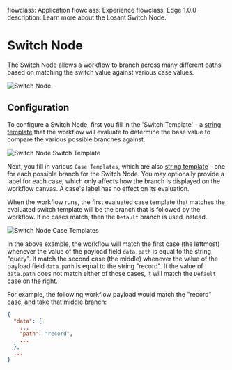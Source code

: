 flowclass: Application
flowclass: Experience
flowclass: Edge 1.0.0
description: Learn more about the Losant Switch Node.

# Switch Node

The Switch Node allows a workflow to branch across many different paths based on matching the switch value against various case values.

![Switch Node](/images/workflows/logic/switch-node.png "Switch Node")

## Configuration

To configure a Switch Node, first you fill in the 'Switch Template' - a [string template](/workflows/accessing-payload-data/#string-templates) that the workflow will evaluate to determine the base value to compare the various possible branches against.

![Switch Node Switch Template](/images/workflows/logic/switch-node-switch-template.png "Switch Node Switch Template")

Next, you fill in various `Case Templates`, which are also [string template](/workflows/accessing-payload-data/#string-templates) - one for each possible branch for the Switch Node. You may optionally provide a label for each case, which only affects how the branch is displayed on the workflow canvas. A case's label has no effect on its evaluation.

When the workflow runs, the first evaluated case template that matches the evaluated switch template will be the branch that is followed by the workflow. If no cases match, then the `Default` branch is used instead.

![Switch Node Case Templates](/images/workflows/logic/switch-node-case-templates.png "Switch Node Case Templates")

In the above example, the workflow will match the first case (the leftmost) whenever the value of the payload field `data.path` is equal to the string "query". It match the second case (the middle) whenever the value of the payload field `data.path` is equal to the string "record". If the value of `data.path` does not match either of those cases, it will match the `Default` case on the right.

For example, the following workflow payload would match the "record" case, and take that middle branch:

```json
{
  "data": {
    ...
    "path": "record",
    ...
  },
  ...
}
```
